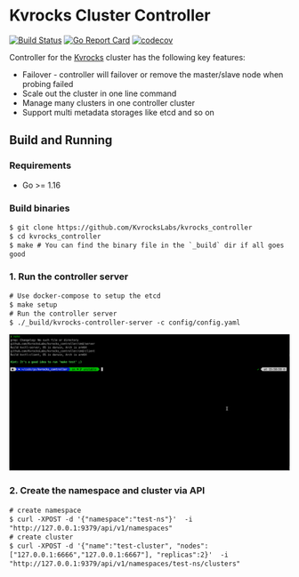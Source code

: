 # Kvrocks Cluster Controller

[![Build Status](https://github.com/KvrocksLabs/kvrocks_controller/workflows/CI%20Actions/badge.svg)](https://github.com/KvrocksLabs/kvrocks_controller/actions) [![Go Report Card](https://goreportcard.com/badge/github.com/KvrocksLabs/kvrocks_controller)](https://goreportcard.com/report/github.com/KvrocksLabs/kvrocks_controller) [![codecov](https://codecov.io/gh/KvrocksLabs/kvrocks_controller/branch/develop/graph/badge.svg?token=EKU6KU5IWK)](https://codecov.io/gh/KvrocksLabs/kvrocks_controller)

Controller for the [Kvrocks](https://github.com/apache/incubator-kvrocks#---) cluster has the following key features: 

* Failover - controller will failover or remove the master/slave node when probing failed
* Scale out the cluster in one line command
* Manage many clusters in one controller cluster
* Support multi metadata storages like etcd and so on

## Build and Running

### Requirements

* Go >= 1.16

### Build binaries 

```shell
$ git clone https://github.com/KvrocksLabs/kvrocks_controller
$ cd kvrocks_controller
$ make # You can find the binary file in the `_build` dir if all goes good
```

### 1. Run the controller server 

```shell
# Use docker-compose to setup the etcd
$ make setup
# Run the controller server
$ ./_build/kvrocks-controller-server -c config/config.yaml
```
![image](docs/images/server.gif)

### 2. Create the namespace and cluster via API

```shell
# create namespace
$ curl -XPOST -d '{"namespace":"test-ns"}'  -i "http://127.0.0.1:9379/api/v1/namespaces"
# create cluster
$ curl -XPOST -d '{"name":"test-cluster", "nodes":["127.0.0.1:6666","127.0.0.1:6667"], "replicas":2}'  -i "http://127.0.0.1:9379/api/v1/namespaces/test-ns/clusters"
```

